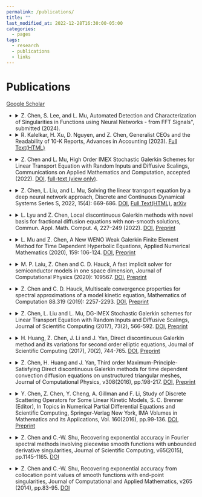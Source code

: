 ```yaml
---
permalink: /publications/
title: ""
last_modified_at: 2022-12-28T16:30:00-05:00
categories:
  - pages
tags:
  - research
  - publications
  - links
---
```


# Publications 
[Google Scholar](https://scholar.google.com/citations?user=Steh0SsAAAAJ&hl=en)

* <details> <summary>Z. Chen, S. Lee, and L. Mu, Automated Detection and Characterization of Singularities in Functions using Neural Networks - from FFT Signals", submitted (2024). </summary>
  Abstract: To be added.
  </details>

* <details> <summary>R. Kalelkar, H. Xu, D. Nguyen, and Z. Chen, Generalist CEOs and the Readability of 10-K Reports, Advances in Accounting (2023). <a href="https://www.sciencedirect.com/science/article/pii/S0882611023000391?casa_token=eRs2I3aoetgAAAAA:hTYRY1vXmbDdaM-WgXtb_RGE67_gKgbzvfIfc5CCnCSAxg9jwSSb6KZ6MzxfNBVoVg8b3ggdIb8">Full Text(HTML)</a></summary>
  Abstract: In this paper, we investigate the association between the general managerial ability of CEOs and the readability of 10-K reports. We find that the readability of 10-K reports is lower for firms managed by CEOs with general managerial ability. Our result is robust to change analysis, alternate readability measures, various fixed effects, instrumental variables, and the propensity score approach. Our additional analysis reveals that general managerial ability is negatively associated with the readability of management discussion and analysis (MD&A). Moreover, the disclosure tone of the 10-K and MD&A is conservative when the firms are managed by generalist CEOs. Our findings also reveal that CEO tenure moderates the positive association between the general ability index and Gunning Fog index of 10-K reports. Finally, we find that overinvestment and misstatement strengthen the association between the general ability index and the readability of 10-K reports, thus supporting the obfuscation hypothesis. We thus conclude that firms incur costs in the form of lower disclosure quality when they opt for a generalist CEO. 
</details>

* <details> <summary> Z. Chen and L. Mu, High Order IMEX Stochastic Galerkin Schemes for Linear Transport Equation with Random Inputs and Diffusive Scalings, Communications on Applied Mathematics and Computation, accepted (2022). <a href="https://doi.org/10.1007/s42967-023-00249-x">DOI</a>, <a href="https://rdcu.be/ddPDr">full-text (view only)</a>.</summary>
  Abstract: To be added.
</details>

* <details> <summary> Z. Chen, L. Liu, and L. Mu, Solving the linear transport equation by a deep neural network approach, Discrete and Continuous Dynamical Systems Series S, 2022, 15(4): 669-686.  <a href="https://doi.org/10.3934/dcdss.2021070">DOI</a>, <a href="https://www.aimsciences.org/article/doi/10.3934/dcdss.2021070?viewType=html">Full Text(HTML)</a>, <a href="https://arxiv.org/pdf/2102.09157.pdf">arXiv</a></summary>
  Abstract: To be added.
</details>

* <details> <summary> L. Lyu and Z. Chen, Local discontinuous Galerkin methods with novel basis for fractional diffusion equations with non-smooth solutions, Commun. Appl. Math. Comput. 4, 227–249 (2022).  <a href="https://doi.org/10.1007/s42967-020-00104-3">DOI</a>, <a href="publications/LDG_FDE_Springer_repo.pdf">Preprint</a></summary>
  Abstract: To be added.
</details>

* <details> <summary> L. Mu and Z. Chen, A New WENO Weak Galerkin Finite Element Method for Time Dependent Hyperbolic Equations, Applied Numerical Mathematics (2020), 159: 106-124.  <a href="https://doi.org/10.1016/j.apnum.2020.09.002">DOI</a>, <a href="publications/WG-Hyperbolic_repo.pdf">Preprint</a></summary>
  Abstract: To be added.
</details>

* <details> <summary> M. P. Laiu, Z. Chen and C. D. Hauck, A fast implicit solver for semiconductor models in one space dimension, Journal of Computational Physics (2020): 109567.  <a href="https://doi.org/10.1016/j.jcp.2020.109567">DOI</a>, <a href="https://www.researchgate.net/profile/Zheng_Chen30/publication/333717079_A_fast_implicit_solver_for_semiconductor_models_in_one_space_dimension/links/5de585df299bf10bc33a6765/A-fast-implicit-solver-for-semiconductor-models-in-one-space-dimension.pdf">Preprint</a></summary>
  Abstract: To be added.
</details>

* <details> <summary> Z. Chen and C. D. Hauck, Multiscale convergence properties for spectral approximations of a model kinetic equation, Mathematics of Computation 88.319 (2019): 2257-2293. <a href="https://doi.org/10.1090/mcom/3399">DOI</a>, <a href="https://www.ki-net.umd.edu/pubs/files/paper_iso_clean.pdf">Preprint</a></summary>
  Abstract: To be added.
</details>

* <details> <summary> Z. Chen, L. Liu and L. Mu, DG-IMEX Stochastic Galerkin schemes for Linear Transport Equation with Random Inputs and Diffusive Scalings, Journal of Scientific Computing (2017), 73(2), 566-592.  <a href="https://doi.org/10.1007/s10915-017-0439-2">DOI</a>, <a href="https://www.osti.gov/pages/servlets/purl/1356966">Preprint</a> </summary>
  Abstract: To be added.
</details>

* <details> <summary> H. Huang, Z. Chen, J. Li and J. Yan, Direct discontinuous Galerkin method and its variations for second order elliptic equations, Journal of Scientific Computing (2017), 70(2), 744-765. <a href="https://doi.org/10.1007/s10915-016-0264-z">DOI</a>, <a href="https://faculty.sites.iastate.edu/jyan/files/inline-files/yan-elliptic.pdf">Preprint</a></summary>
  Abstract: To be added.
</details>

* <details> <summary> Z. Chen, H. Huang and J. Yan, Third order Maximum-Principle-Satisfying Direct discontinuous Galerkin methods for time dependent convection diffusion equations on unstructured triangular meshes, Journal of Computational Physics, v308(2016), pp.198-217.  <a href="https://doi.org/10.1016/j.jcp.2015.12.039">DOI</a>, <a href="https://faculty.sites.iastate.edu/jyan/files/inline-files/yan-MPStriMesh.pdf">Preprint</a></summary>
  Abstract: To be added.
</details>

* <details> <summary> Y. Chen, Z. Chen, Y. Cheng, A. Gillman and F. Li, Study of Discrete Scattering Operators for Some Linear Kinetic Models, S. C. Brenner (Editor), In Topics in Numerical Partial Differential Equations and Scientific Computing, Springer-Verlag New York, IMA Volumes in Mathematics and its Applications, Vol. 160(2016), pp.99-136.  <a href="https://doi.org/10.1007/978-1-4939-6399-7_5">DOI</a>, <a href="https://web.archive.org/web/20160806033359id_/http://homepages.rpi.edu:80/~lif/papers/paper_wham.pdf">Preprint</a></summary>
  Abstract: To be added.
</details>

* <details> <summary> Z. Chen and C.-W. Shu, Recovering exponential accuracy in Fourier spectral methods involving piecewise smooth functions with unbounded derivative singularities, Journal of Scientific Computing, v65(2015), pp.1145-1165.  <a href="https://doi.org/10.1007/s10915-015-0011-x">DOI</a></summary>
  Abstract: To be added.
</details>

* <details> <summary> Z. Chen and C.-W. Shu, Recovering exponential accuracy from collocation point values of smooth functions with end-point singularities, Journal of Computational and Applied Mathematics, v265 (2014), pp.83-95.  <a href="https://doi.org/10.1016/j.cam.2013.09.029">DOI</a></summary>
  Abstract: To be added.
  </details>



